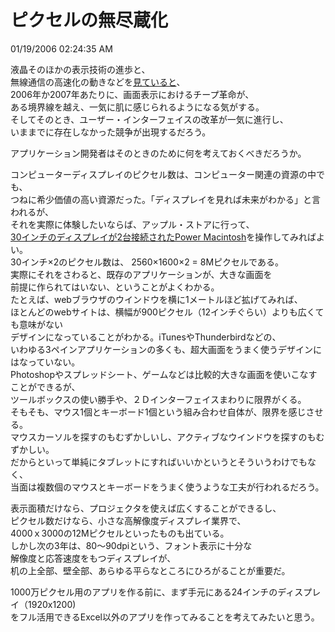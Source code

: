 ピクセルの無尽蔵化
====
01/19/2006 02:24:35 AM


<p>液晶そのほかの表示技術の進歩と、<br />
無線通信の高速化の動きなどを<a href="http://b.hatena.ne.jp/ringo_">見ていると</a>、<br />
2006年か2007年あたりに、画面表示におけるチープ革命が、<br />
ある境界線を越え、一気に肌に感じられるようになる気がする。<br />
そしてそのとき、ユーザー・インターフェイスの改革が一気に進行し、<br />
いままでに存在しなかった競争が出現するだろう。</p>

<p>アプリケーション開発者はそのときのために何を考えておくべきだろうか。</p>

<p>コンピューターディスプレイのピクセル数は、コンピューター関連の資源の中でも、<br />
つねに希少価値の高い資源だった。「ディスプレイを見れば未来がわかる」と言われるが、<br />
それを実際に体験したいならば、アップル・ストアに行って、<br />
<a href="http://www.apple.com/powermac/graphics.html">30インチのディスプレイが2台接続されたPower Macintosh</a>を操作してみればよい。<br />
30インチ×2のピクセル数は、 2560×1600×2 = 8Mピクセルである。<br />
実際にそれをさわると、既存のアプリケーションが、大きな画面を<br />
前提に作られてはいない、ということがよくわかる。<br />
たとえば、webブラウザのウインドウを横に1メートルほど拡げてみれば、<br />
ほとんどのwebサイトは、横幅が900ピクセル（12インチぐらい）よりも広くても意味がない<br />
デザインになっていることがわかる。iTunesやThunderbirdなどの、<br />
いわゆる3ペインアプリケーションの多くも、超大画面をうまく使うデザインにはなっていない。<br />
Photoshopやスプレッドシート、ゲームなどは比較的大きな画面を使いこなすことができるが、<br />
ツールボックスの使い勝手や、２Ｄインターフェイスまわりに限界がくる。<br />
そもそも、マウス1個とキーボード1個という組み合わせ自体が、限界を感じさせる。<br />
マウスカーソルを探すのもむずかしいし、アクティブなウインドウを探すのもむずかしい。<br />
だからといって単純にタブレットにすればいいかというとそういうわけでもなく、<br />
当面は複数個のマウスとキーボードをうまく使うような工夫が行われるだろう。</p>

<p>表示面積だけなら、プロジェクタを使えば広くすることができるし、<br />
ピクセル数だけなら、小さな高解像度ディスプレイ業界で、<br />
4000ｘ3000の12Mピクセルといったものも出ている。<br />
しかし次の3年は、80〜90dpiという、フォント表示に十分な<br />
解像度と応答速度をもつディスプレイが、<br />
机の上全部、壁全部、あらゆる平らなところにひろがることが重要だ。</p>

<p>1000万ピクセル用のアプリを作る前に、まず手元にある24インチのディスプレイ（1920x1200)<br />
をフル活用できるExcel以外のアプリを作ってみることを考えてみたいと思う。</p>
